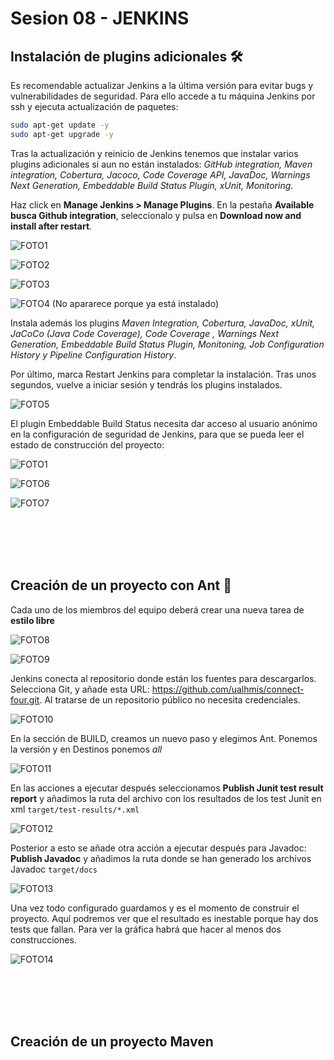 # Sesion 08 - JENKINS

## Instalación de plugins adicionales 🛠️
Es recomendable actualizar Jenkins a la última versión para evitar bugs y vulnerabilidades de seguridad. Para ello accede a tu máquina Jenkins por ssh y ejecuta actualización de paquetes:

```bash
sudo apt-get update -y
sudo apt-get upgrade -y
```

Tras la actualización y reinicio de Jenkins tenemos que instalar varios plugins adicionales si aun no están instalados: *GitHub integration, Maven integration, Cobertura, Jacoco, Code Coverage API, JavaDoc, Warnings Next Generation, Embeddable Build Status Plugin, xUnit, Monitoring*.

Haz click en **Manage Jenkins > Manage Plugins**. En la pestaña **Available busca Github integration**, seleccionalo y pulsa en **Download now and install after restart**.

![FOTO1](/sesion05Junit/imgREADME/FOTO1.png)

![FOTO2](/sesion05Junit/imgREADME/FOTO2.png)

![FOTO3](/sesion05Junit/imgREADME/FOTO3.png)

![FOTO4](/sesion05Junit/imgREADME/FOTO4.png)
(No apararece porque ya está instalado)


Instala además los plugins *Maven Integration, Cobertura, JavaDoc, xUnit, JaCoCo (Java Code Coverage), Code Coverage , Warnings Next Generation, Embeddable Build Status Plugin, Monitoning, Job Configuration History y Pipeline Configuration History*.

Por último, marca Restart Jenkins para completar la instalación. Tras unos segundos, vuelve a iniciar sesión y tendrás los plugins instalados.

![FOTO5](/sesion05Junit/imgREADME/FOTO5.png)


El plugin Embeddable Build Status necesita dar acceso al usuario anónimo en la configuración de seguridad de Jenkins, para que se pueda leer el estado de construcción del proyecto:

![FOTO1](/sesion05Junit/imgREADME/FOTO1.png)

![FOTO6](/sesion05Junit/imgREADME/FOTO6.png)

![FOTO7](/sesion05Junit/imgREADME/FOTO7.png)


<br><br><br><br>

## Creación de un proyecto con Ant 🎯 

Cada uno de los miembros del equipo deberá crear una nueva tarea de **estilo libre** 

![FOTO8](/sesion05Junit/imgREADME/FOTO8.png)

![FOTO9](/sesion05Junit/imgREADME/FOTO9.png)

Jenkins conecta al repositorio donde están los fuentes para descargarlos. Selecciona Git, y añade esta URL: https://github.com/ualhmis/connect-four.git. Al tratarse de un repositorio público no necesita credenciales.

![FOTO10](/sesion05Junit/imgREADME/FOTO10.png)

En la sección de BUILD, creamos un nuevo paso y elegimos Ant. Ponemos la versión y en Destinos ponemos *all*   

![FOTO11](/sesion05Junit/imgREADME/FOTO11.png)

En las acciones a ejecutar después seleccionamos **Publish Junit test result report** y añadimos la ruta del archivo con los resultados de los test Junit en xml ```target/test-results/*.xml```

![FOTO12](/sesion05Junit/imgREADME/FOTO12.png)

Posterior a esto se añade otra acción a ejecutar después para Javadoc: **Publish Javadoc** y añadimos la ruta donde se han generado los archivos Javadoc ```target/docs```

![FOTO13](/sesion05Junit/imgREADME/FOTO13.png)


Una vez todo configurado guardamos y es el momento de construir el proyecto. Aquí podremos ver que el resultado es inestable porque hay dos tests que fallan. Para ver la gráfica habrá que hacer al menos dos construcciones.

![FOTO14](/sesion05Junit/imgREADME/FOTO14.png)

<br><br><br><br>

## Creación de un proyecto Maven
